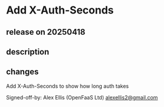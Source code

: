 # Add X-Auth-Seconds

## release on 20250418

## description

## changes

Add X-Auth-Seconds to show how long auth takes

Signed-off-by: Alex Ellis (OpenFaaS Ltd) <alexellis2@gmail.com>


